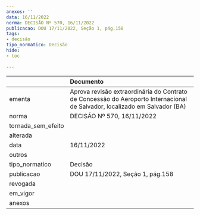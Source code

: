 ```yaml
---
anexos: ''
data: 16/11/2022
norma: DECISÃO Nº 570, 16/11/2022
publicacao: DOU 17/11/2022, Seção 1, pág.158
tags:
- decisão
tipo_normatico: Decisão
hide: 
- toc 
 
---
```


|                    | Documento                                                                                                                  |
|:-------------------|:---------------------------------------------------------------------------------------------------------------------------|
| ementa             | Aprova revisão extraordinária do Contrato de Concessão do Aeroporto Internacional de Salvador, localizado em Salvador (BA) |
| norma              | DECISÃO Nº 570, 16/11/2022                                                                                                 |
| tornada_sem_efeito |                                                                                                                            |
| alterada           |                                                                                                                            |
| data               | 16/11/2022                                                                                                                 |
| outros             |                                                                                                                            |
| tipo_normatico     | Decisão                                                                                                                    |
| publicacao         | DOU 17/11/2022, Seção 1, pág.158                                                                                           |
| revogada           |                                                                                                                            |
| em_vigor           |                                                                                                                            |
| anexos             |                                                                                                                            |